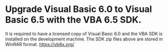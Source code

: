 # Upgrade Visual Basic 6.0 to Visual Basic 6.5 with the VBA 6.5 SDK.
It is required to have a licensed copy of Visual Basic 6.0 and the VBA SDK is installed on the development machine.  The SDK zip files above are stored in WinRAR format.
https://vb6x.org/

